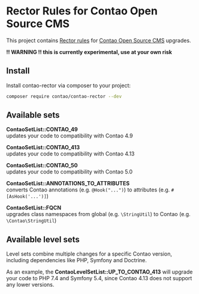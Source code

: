 # Rector Rules for Contao Open Source CMS

This project contains [Rector rules](https://github.com/rectorphp/rector) for [Contao Open Source CMS](https://contao/contao) upgrades.

**!! WARNING !! this is currently experimental, use at your own risk**

## Install

Install contao-rector via composer to your project:

```bash
composer require contao/contao-rector --dev
```

## Available sets

**ContaoSetList::CONTAO_49**  
updates your code to compatibility with Contao 4.9

**ContaoSetList::CONTAO_413**  
updates your code to compatibility with Contao 4.13

**ContaoSetList::CONTAO_50**  
updates your code to compatibility with Contao 5.0

**ContaoSetList::ANNOTATIONS_TO_ATTRIBUTES**  
converts Contao annotations (e.g. `@Hook("...")`) to attributes (e.g. `#[AsHook('...')]`)

**ContaoSetList::FQCN**  
upgrades class namespaces from global (e.g. `\StringUtil`) to Contao (e.g. `\Contao\StringUtil`)


## Available level sets

Level sets combine multiple changes for a specific Contao version, including
dependencies like PHP, Symfony and Doctrine.

As an example, the **ContaoLevelSetList::UP_TO_CONTAO_413** will upgrade your code
to PHP 7.4 and Symfony 5.4, since Contao 4.13 does not support any lower versions.
